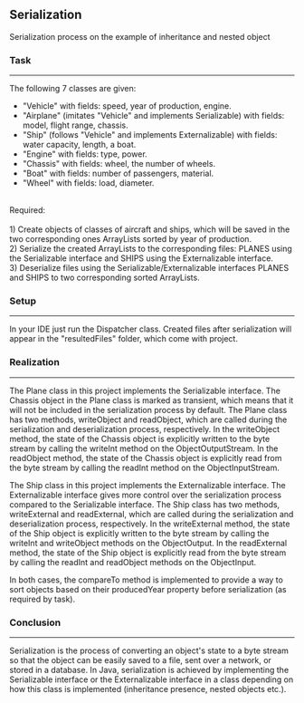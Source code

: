 ## Serialization
Serialization process on the example of inheritance and nested object


### Task
***
The following 7 classes are given:
- "Vehicle" with fields: speed, year of production, engine.
- "Airplane" (imitates "Vehicle" and implements Serializable) with fields: model, flight range, chassis.
- "Ship" (follows "Vehicle" and implements Externalizable) with fields: water capacity, length, a boat.
- "Engine" with fields: type, power.
- "Chassis" with fields: wheel, the number of wheels.
- "Boat" with fields: number of passengers, material.
- "Wheel" with fields: load, diameter.

<br/>
  Required:<br/><br/>
1) Create objects of classes of aircraft and ships, which will be saved in the two corresponding ones
   ArrayLists sorted by year of production.<br/>
2) Serialize the created ArrayLists to the corresponding files: PLANES using
   the Serializable interface and SHIPS using the Externalizable interface.<br/>
3) Deserialize files using the Serializable/Externalizable interfaces
   PLANES and SHIPS to two corresponding sorted ArrayLists.

### Setup
***
In your IDE just run the Dispatcher class.
Сreated files after serialization will appear in the "resultedFiles" folder, which come with project.
### Realization
***
The Plane class in this project implements the Serializable interface. The Chassis object in the Plane class is marked as transient, which means that it will not be included in the serialization process by default. The Plane class has two methods, writeObject and readObject, which are called during the serialization and deserialization process, respectively. In the writeObject method, the state of the Chassis object is explicitly written to the byte stream by calling the writeInt method on the ObjectOutputStream. In the readObject method, the state of the Chassis object is explicitly read from the byte stream by calling the readInt method on the ObjectInputStream.

The Ship class in this project implements the Externalizable interface. The Externalizable interface gives more control over the serialization process compared to the Serializable interface. The Ship class has two methods, writeExternal and readExternal, which are called during the serialization and deserialization process, respectively. In the writeExternal method, the state of the Ship object is explicitly written to the byte stream by calling the writeInt and writeObject methods on the ObjectOutput. In the readExternal method, the state of the Ship object is explicitly read from the byte stream by calling the readInt and readObject methods on the ObjectInput.

In both cases, the compareTo method is implemented to provide a way to sort objects based on their producedYear property before serialization (as required by task).

### Conclusion
***
Serialization is the process of converting an object's state to a byte stream so that the object can be easily saved to a file, sent over a network, or stored in a database. In Java, serialization is achieved by implementing the Serializable interface or the Externalizable interface in a class depending on how this class is implemented (inheritance presence, nested objects etc.).
